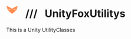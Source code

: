 # ![](https://github.com/SevenStrike/UnityFoxUtilitys/blob/main/Res/FoxLogoIconSmall.png) &nbsp; /// &nbsp; UnityFoxUtilitys
 This is a Unity UtilityClasses
